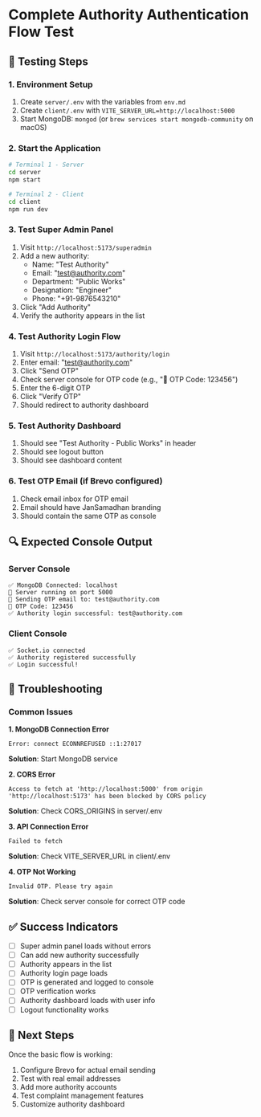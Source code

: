 # Complete Authority Authentication Flow Test

## 🧪 Testing Steps

### 1. Environment Setup
1. Create `server/.env` with the variables from `env.md`
2. Create `client/.env` with `VITE_SERVER_URL=http://localhost:5000`
3. Start MongoDB: `mongod` (or `brew services start mongodb-community` on macOS)

### 2. Start the Application
```bash
# Terminal 1 - Server
cd server
npm start

# Terminal 2 - Client  
cd client
npm run dev
```

### 3. Test Super Admin Panel
1. Visit `http://localhost:5173/superadmin`
2. Add a new authority:
   - Name: "Test Authority"
   - Email: "test@authority.com"
   - Department: "Public Works"
   - Designation: "Engineer"
   - Phone: "+91-9876543210"
3. Click "Add Authority"
4. Verify the authority appears in the list

### 4. Test Authority Login Flow
1. Visit `http://localhost:5173/authority/login`
2. Enter email: "test@authority.com"
3. Click "Send OTP"
4. Check server console for OTP code (e.g., "🔐 OTP Code: 123456")
5. Enter the 6-digit OTP
6. Click "Verify OTP"
7. Should redirect to authority dashboard

### 5. Test Authority Dashboard
1. Should see "Test Authority - Public Works" in header
2. Should see logout button
3. Should see dashboard content

### 6. Test OTP Email (if Brevo configured)
1. Check email inbox for OTP email
2. Email should have JanSamadhan branding
3. Should contain the same OTP as console

## 🔍 Expected Console Output

### Server Console
```
✅ MongoDB Connected: localhost
🚀 Server running on port 5000
📧 Sending OTP email to: test@authority.com
🔐 OTP Code: 123456
✅ Authority login successful: test@authority.com
```

### Client Console
```
✅ Socket.io connected
✅ Authority registered successfully
✅ Login successful!
```

## 🐛 Troubleshooting

### Common Issues

**1. MongoDB Connection Error**
```
Error: connect ECONNREFUSED ::1:27017
```
**Solution**: Start MongoDB service

**2. CORS Error**
```
Access to fetch at 'http://localhost:5000' from origin 'http://localhost:5173' has been blocked by CORS policy
```
**Solution**: Check CORS_ORIGINS in server/.env

**3. API Connection Error**
```
Failed to fetch
```
**Solution**: Check VITE_SERVER_URL in client/.env

**4. OTP Not Working**
```
Invalid OTP. Please try again
```
**Solution**: Check server console for correct OTP code

## ✅ Success Indicators

- [ ] Super admin panel loads without errors
- [ ] Can add new authority successfully
- [ ] Authority appears in the list
- [ ] Authority login page loads
- [ ] OTP is generated and logged to console
- [ ] OTP verification works
- [ ] Authority dashboard loads with user info
- [ ] Logout functionality works

## 🎯 Next Steps

Once the basic flow is working:
1. Configure Brevo for actual email sending
2. Test with real email addresses
3. Add more authority accounts
4. Test complaint management features
5. Customize authority dashboard
